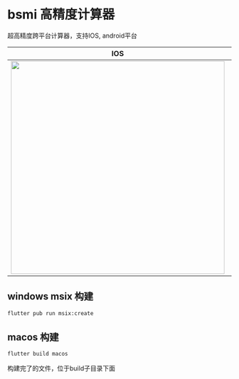 # bsmi 高精度计算器

超高精度跨平台计算器，支持IOS, android平台

IOS | Android
--|--
<img src="https://user-images.githubusercontent.com/278153/157587254-5ef1bedc-d7e0-4580-86b5-00355fd002a7.png" width="480px"/> | <img src="https://user-images.githubusercontent.com/278153/157587280-78616c88-98d2-47cd-8f4a-93e4493a48ac.png" width="480px"/>


## windows msix 构建

```bash 
flutter pub run msix:create
```

## macos 构建

```bash 
flutter build macos

```

构建完了的文件，位于build子目录下面